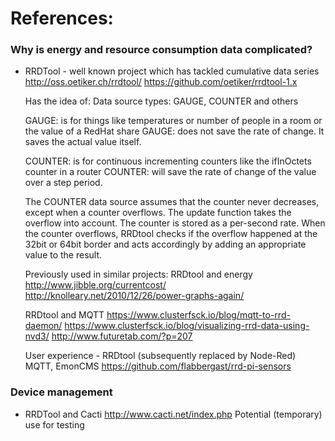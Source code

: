 # References:

### Why is energy and resource consumption data complicated?

* RRDTool - well known project which has tackled cumulative data series
  http://oss.oetiker.ch/rrdtool/
  https://github.com/oetiker/rrdtool-1.x
  
    Has the idea of: Data source types: GAUGE, COUNTER and others
    
    GAUGE: is for things like temperatures or number of people in a room or the value of a RedHat share
    GAUGE: does not save the rate of change. It saves the actual value itself.

    COUNTER: is for continuous incrementing counters like the ifInOctets counter in a router
    COUNTER: will save the rate of change of the value over a step period.

    The COUNTER data source assumes that the counter never decreases, except when a counter overflows.
    The update function takes the overflow into account.
    The counter is stored as a per-second rate.
    When the counter overflows, RRDtool checks if the overflow happened at the 32bit or 64bit border and acts accordingly
    by adding an appropriate value to the result.
    
    Previously used in similar projects:
    RRDtool and energy
        http://www.jibble.org/currentcost/ 
        http://knolleary.net/2010/12/26/power-graphs-again/ 

    RRDtool and MQTT
        https://www.clusterfsck.io/blog/mqtt-to-rrd-daemon/
        https://www.clusterfsck.io/blog/visualizing-rrd-data-using-nvd3/
        http://www.futuretab.com/?p=207

    User experience - RRDtool (subsequently replaced by Node-Red) MQTT, EmonCMS
        https://github.com/flabbergast/rrd-pi-sensors
 
 ### Device management
 
 * RRDTool and Cacti http://www.cacti.net/index.php
    Potential (temporary) use for testing
